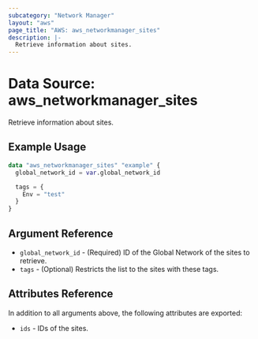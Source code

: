 ```yaml
---
subcategory: "Network Manager"
layout: "aws"
page_title: "AWS: aws_networkmanager_sites"
description: |-
  Retrieve information about sites.
---
```


# Data Source: aws_networkmanager_sites

Retrieve information about sites.

## Example Usage

```terraform
data "aws_networkmanager_sites" "example" {
  global_network_id = var.global_network_id

  tags = {
    Env = "test"
  }
}
```

## Argument Reference

* `global_network_id` - (Required) ID of the Global Network of the sites to retrieve.
* `tags` - (Optional) Restricts the list to the sites with these tags.

## Attributes Reference

In addition to all arguments above, the following attributes are exported:

* `ids` - IDs of the sites.

<!-- cache-key: cdktf-0.17.0-pre.15 input-8c3e842226d060ffd9ee69c753d21487d966296660eaa6b57f12cc1f090417a4 -->